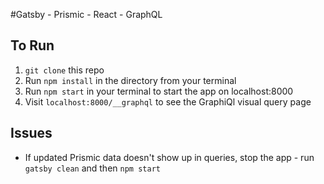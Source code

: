 #Gatsby - Prismic - React - GraphQL


## To Run
1. `git clone` this repo
2. Run `npm install` in the directory from your terminal
3. Run `npm start` in your terminal to start the app on localhost:8000
4. Visit `localhost:8000/__graphql` to see the GraphiQl visual query page


## Issues

* If updated Prismic data doesn't show up in queries, stop the app - run `gatsby clean` and then `npm start`